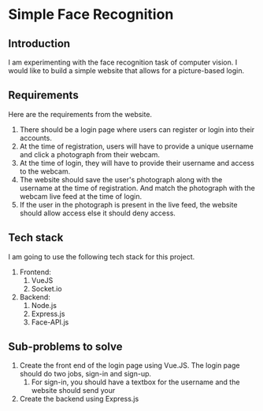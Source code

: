# Simple Face Recognition

## Introduction

I am experimenting with the face recognition task of computer vision. I would like to build a simple website that allows for a picture-based login. 

## Requirements

Here are the requirements from the website.
1. There should be a login page where users can register or login into their accounts.
2. At the time of registration, users will have to provide a unique username and click a photograph from their webcam.
3. At the time of login, they will have to provide their username and access to the webcam. 
4. The website should save the user's photograph along with the username at the time of registration. And match the photograph with the webcam live feed at the time of login.
5. If the user in the photograph is present in the live feed, the website should allow access else it should deny access.

## Tech stack

I am going to use the following tech stack for this project.
1. Frontend:
   1. VueJS
   2. Socket.io
2. Backend:
   1. Node.js
   2. Express.js
   3. Face-API.js

## Sub-problems to solve

1. Create the front end of the login page using Vue.JS. The login page should do two jobs, sign-in and sign-up.
   1. For sign-in, you should have a textbox for the username and the website should send your 
2. Create the backend using Express.js